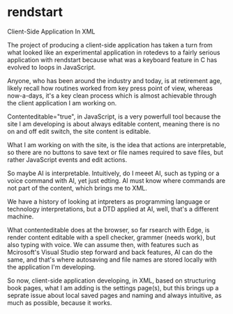 # rendstart
Client-Side Application In XML

The project of producing a client-side application has taken a turn from what looked like an experimental application in rotedevs to a fairly serious application with rendstart because what was a keyboard feature in C has evolved to loops in JavaScript.

Anyone, who has been around the industry and today, is at retirement age, likely recall how routines worked from key press point of view, whereas now-a-days, it's a key clean process which is almost achievable through the client application I am working on.

Contenteditable="true", in JavaScript, is a very powerfull tool because the site I am developing is about always editable content, meaning there is no on and off edit switch, the site content is editable.

What I am working on with the site, is the idea that actions are interpretable, so there are no buttons to save text or file names required to save files, but rather JavaScript events and edit actions.

So maybe AI is interpretable. Intuitively, do I meeet AI, such as typing or a voice command with AI, yet just edting. AI must know where commands are not part of the content, which brings me to XML.

We have a history of looking at intpreters as programming language or technology interpretations, but a DTD applied at AI, well, that's a different machine.

What contenteditable does at the browser, so far rsearch with Edge, is render content editable with a spell checker, grammer (needs work), but also typing with voice. We can assume then, with features such as Mcirosoft's Visual Studio step forward and back features, AI can do the same, and that's where autosaving and file names are stored locally with the application I'm developing.

So now, client-side application developing, in XML, based on structuring book pages, what I am adding is the settings page(s), but this brings up a seprate issue about local saved pages and naming and always intuitive, as much as possible, because it works.

